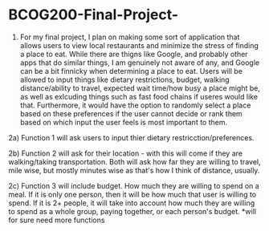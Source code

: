 # BCOG200-Final-Project-

1) For my final project, I plan on making some sort of application that allows users to view local restaurants and minimize the stress of
finding a place to eat. While there are thigns like Google, and probably other apps that do similar things, I am genuinely not aware of
any, and Google can be a bit finnicky when determining a place to eat. Users will be allowed to input things like dietary restrictions,
budget, walking distance/ability to travel, expected wait time/how busy a place might be, as well as exlcuding things such as fast food
chains if useres would like that. Furthermore, it would have the option to randomly select a place based on these preferences if the user
cannot decide or rank them based on which input the user feels is most important to them.

2a) Function 1 will ask users to input thier dietary restricction/preferences.


2b) Function 2 will ask for their location - with this will come if they are walking/taking transportation. Both will ask how far they are willing to travel, mile wise, but mostly minutes wise as that's how I think of distance, usually.


2c) Function 3 will include budget. How much they are willing to spend on a meal. If it is only one person, then it will be how much that
user is willing to spend. If it is 2+ people, it will take into account how much they are willing to spend as a whole group, paying together, or each person's budget. 
*will for sure need more functions
